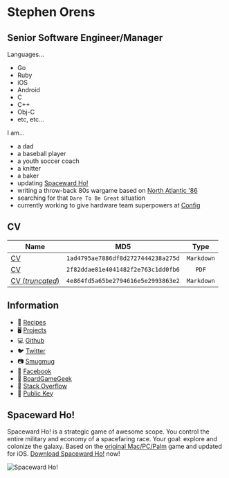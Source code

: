 # Stephen Orens

## Senior Software Engineer/Manager

Languages...
* Go
* Ruby
* iOS
* Android
* C
* C++
* Obj-C
* etc, etc...

I am...
* a dad
* a baseball player
* a youth soccer coach
* a knitter
* a baker
* updating [Spaceward Ho!](http://bit.ly/spaceward_ho_a)
* writing a throw-back 80s wargame based on [North Atlantic '86](https://northatlantic86.com)
* searching for that `Dare To Be Great` situation
* currently working to give hardware team superpowers at [Config](https://config.com)

## CV

|    Name      |             MD5                  |   Type   |
|--------------|:--------------------------------:|:--------:|
|[CV](ORENS.md)|`1ad4795ae7886df8d2727444238a275d`|`Markdown`|
|[CV](ORENS.pdf)|`2f82ddae81e4041482f2e763c1dd0fb6`|`PDF`|
|[CV (<em>truncated</em>)](ORENS_SM.md)|`4e864fd5a65be2794616e5e2993863e2`|`Markdown`|

## Information

* 🍪 [Recipes](https://github.com/sorens/recipes)
* 🖥️ [Projects](https://sorens.github.io/)
* 💻 [Github](https://github.com/sorens)
* 🐦 [Twitter](https://twitter.com/skorens)
* 📷 [Smugmug](https://skorens.smugmug.com)
* 🤮 [Facebook](https://www.facebook.com/skorens)
* 🎲 [BoardGameGeek](https://boardgamegeek.com/collection/user/skorens?own=1&subtype=boardgame&ff=1)
* 👾 [Stack Overflow](https://stackoverflow.com/users/349423/sorens)
* 🔐 [Public Key](KEY.txt)

## Spaceward Ho!

Spaceward Ho! is a strategic game of awesome scope. You control the entire military and economy of a spacefaring race. Your goal: explore and colonize the galaxy. Based on the [original Mac/PC/Palm](https://en.wikipedia.org/wiki/Spaceward_Ho!) game and updated for iOS. [Download Spaceward Ho!](http://bit.ly/spaceward_ho_a) now!

![Spaceward Ho!](https://upload.wikimedia.org/wikipedia/en/2/2c/Spaceward_Ho%21.jpg)


